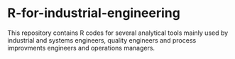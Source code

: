 # R-for-industrial-engineering

This repository contains R codes for several analytical tools mainly used by industrial and systems engineers, quality engineers and
process improvments engineers and operations managers.
